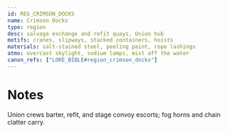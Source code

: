 ```yaml
---
id: REG_CRIMSON_DOCKS
name: Crimson Docks
type: region
desc: salvage exchange and refit quays, Union hub
motifs: cranes, slipways, stacked containers, hoists
materials: salt-stained steel, peeling paint, rope lashings
atmo: overcast skylight, sodium lamps, mist off the water
canon_refs: ["LORE_BIBLE#region_crimson_docks"]
---
```


# Notes

Union crews barter, refit, and stage convoy escorts; fog horns and chain clatter carry.
